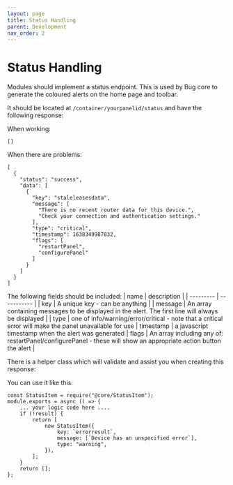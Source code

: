 ```yaml
---
layout: page
title: Status Handling
parent: Development
nav_order: 2
---
```


# Status Handling

Modules should implement a status endpoint. This is used by Bug core to generate the coloured alerts on the home page and toolbar.

It should be located at
`/container/yourpanelid/status`
and have the following response:

When working:

```
[]
```

When there are problems:

```
[
  {
    "status": "success",
    "data": [
      {
        "key": "staleleasesdata",
        "message": [
          "There is no recent router data for this device.",
          "Check your connection and authentication settings."
        ],
        "type": "critical",
        "timestamp": 1638349987832,
        "flags": [
          "restartPanel",
          "configurePanel"
        ]
      }
    ]
  }
]
```

The following fields should be included:
| name | description |
| --------- | ----------- |
| key | A unique key - can be anything |
| message | An array containing messages to be displayed in the alert. The first line will always be displayed |
| type | one of info/warning/error/critical - note that a critical error will make the panel unavailable for use
| timestamp | a javascript timestamp when the alert was generated
| flags | An array including any of: restartPanel/configurePanel - these will show an appropriate action button the alert |

There is a helper class which will validate and assist you when creating this response:

You can use it like this:

```
const StatusItem = require("@core/StatusItem");
module.exports = async () => {
    ... your logic code here ....
    if (!result) {
        return [
            new StatusItem({
                key: `errorresult`,
                message: [`Device has an unspecified error`],
                type: "warning",
            }),
        ];
    }
    return [];
};
```
